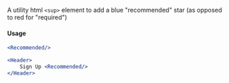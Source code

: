 A utility html `<sup>` element to add a blue "recommended" star (as opposed to red for "required")

#### Usage

```jsx
<Recommended/>
```

```jsx
<Header>
    Sign Up <Recommended/>
</Header>
```

[//]: # (![image]&#40;/src/components/Box/images/example.png&#41;)